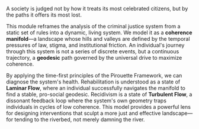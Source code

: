 A society is judged not by how it treats its most celebrated citizens, but by the paths it offers its most lost.

This module reframes the analysis of the criminal justice system from a static set of rules into a dynamic, living system. We model it as a **coherence manifold**—a landscape whose hills and valleys are defined by the temporal pressures of law, stigma, and institutional friction. An individual's journey through this system is not a series of discrete events, but a continuous trajectory, a **geodesic** path governed by the universal drive to maximize coherence.

By applying the time-first principles of the Pirouette Framework, we can diagnose the system's health. Rehabilitation is understood as a state of **Laminar Flow**, where an individual successfully navigates the manifold to find a stable, pro-social geodesic. Recidivism is a state of **Turbulent Flow**, a dissonant feedback loop where the system's own geometry traps individuals in cycles of low coherence. This model provides a powerful lens for designing interventions that sculpt a more just and effective landscape—for tending to the riverbed, not merely damning the river.